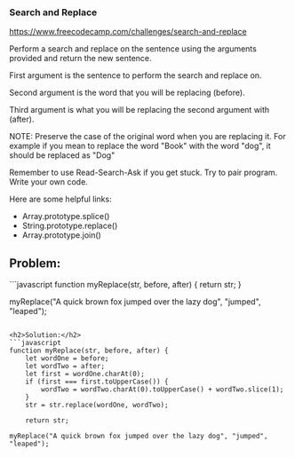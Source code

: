 <h3>Search and Replace</h3>

https://www.freecodecamp.com/challenges/search-and-replace

Perform a search and replace on the sentence using the arguments provided and return the new sentence.

First argument is the sentence to perform the search and replace on.

Second argument is the word that you will be replacing (before).

Third argument is what you will be replacing the second argument with (after).

NOTE: Preserve the case of the original word when you are replacing it. For example if you mean to replace the word "Book" with the word "dog", it should be replaced as "Dog"

Remember to use Read-Search-Ask if you get stuck. Try to pair program. Write your own code.

Here are some helpful links:

- Array.prototype.splice()
- String.prototype.replace()
- Array.prototype.join()


<h2>Problem:</h2>
```javascript
function myReplace(str, before, after) {
  return str;
}

myReplace("A quick brown fox jumped over the lazy dog", "jumped", "leaped");
```

<h2>Solution:</h2>
```javascript
function myReplace(str, before, after) {
	let wordOne = before;
	let wordTwo = after;
	let first = wordOne.charAt(0);
	if (first === first.toUpperCase()) {
	    wordTwo = wordTwo.charAt(0).toUpperCase() + wordTwo.slice(1);
	}
	str = str.replace(wordOne, wordTwo);

	return str;

myReplace("A quick brown fox jumped over the lazy dog", "jumped", "leaped");
```

